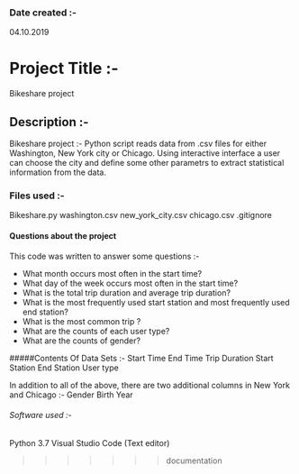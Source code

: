 ### Date created :-
04.10.2019

# Project Title :-
Bikeshare project 

## Description :-
Bikeshare project :-
 Python script reads data from .csv files for either Washington, New York city or Chicago.
 Using interactive interface a user can choose the city and define some other parametrs to extract statistical information from the data.

### Files used :-
Bikeshare.py
washington.csv 
new_york_city.csv
chicago.csv
.gitignore 

#### Questions about the project 
This code was written to answer some questions :-

- What month occurs most often in the start time?
- What day of the week occurs most often in the start time? 
- What is the total trip duration and average trip duration?
- What is the most frequently used start station and most frequently used end station?
- What is the most common trip ?
- What are the counts of each user type?
- What are the counts of gender? 

#####Contents Of Data Sets :- 
Start Time 
End Time 
Trip Duration 
Start Station
End Station 
User type 

In addition to all of the above, there are two additional columns in New York and Chicago :-
 Gender
 Birth Year

###### Software used :-
Python 3.7
Visual Studio Code  (Text editor)

 
>>>>>>> documentation
